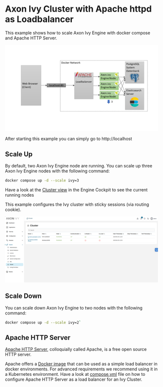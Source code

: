 # Axon Ivy Cluster with Apache httpd as Loadbalancer

This example shows how to scale Axon Ivy Engine with docker compose and Apache
HTTP Server.

![Scaling Apache](setup.png)

After starting this example you can simply go to http://localhost

## Scale Up

By default, two Axon Ivy Engine node are running. You can scale up three Axon
Ivy Engine nodes with the following command:

```bash
docker compose up -d --scale ivy=3
```

Have a look at the [Cluster
view](http://localhost/system/faces/view/engine-cockpit/cluster.xhtml) in the
Engine Cockpit to see the current running nodes

This example configures the Ivy cluster with sticky sessions (via routing
cookie).

![Cluster View Apache](cluster.png)

## Scale Down

You can scale down Axon Ivy Engine to two nodes with the following command:

```bash
docker compose up -d --scale ivy=2`
```

## Apache HTTP Server

[Apache HTTP Server](https://httpd.apache.org/), colloquially called Apache, is
a free open source HTTP server.

Apache offers a [Docker image](https://hub.docker.com/_/httpd) that can be used
as a simple load balancer in docker environments. For advanced requirements we
recommend using it in a Kubernetes environment. Have a look at
[compose.yml](compose.yml) file on how to configure Apache HTTP
Server as a load balancer for an Ivy Cluster.
